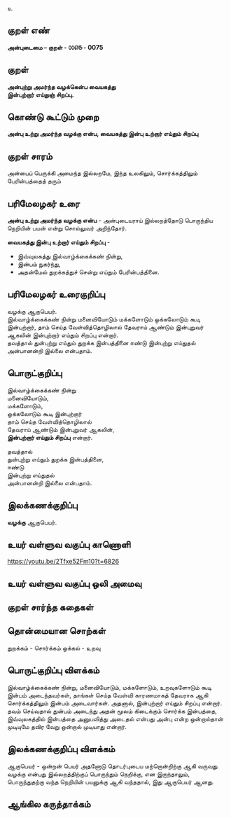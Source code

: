 உ

## குறள் எண் 

**அன்புடைமை – குறள் - ௦௦௭௫ - 0075**  

## குறள் 

**அன்புற்று அமர்ந்த வழக்கென்ப வையகத்து  
இன்புற்றார் எய்துஞ் சிறப்பு.** 

## கொண்டு கூட்டும் முறை

**அன்பு உற்று அமர்ந்த வழக்கு என்ப, வையகத்து இன்பு உற்றார் எய்தும் சிறப்பு** 

## குறள் சாரம் 

அன்பைப் பெருக்கி அமைந்த இல்லறமே, இந்த உலகிலும், சொர்க்கத்திலும் பேரின்பத்தைத் தரும்

## பரிமேலழகர் உரை

**அன்பு உற்று அமர்ந்த வழக்கு என்ப** - அன்புடையராய் இல்லறத்தோடு பொருந்திய நெறியின் பயன் என்று சொல்லுவர் அறிந்தோர்.   

**வையகத்து இன்பு உற்றார் எய்தும் சிறப்பு** -  
* இவ்வுலகத்து இல்வாழ்க்கைக்கண் நின்று,  
* இன்பம் நுகர்ந்து,  
* அதன்மேல் துறக்கத்துச் சென்று எய்தும் பேரின்பத்தினை.   

## பரிமேலழகர் உரைகுறிப்பு   

வழக்கு ஆகுபெயர்.  
இல்வாழ்க்கைக்கண் நின்று மனைவியோடும் மக்களோடும் ஒக்கலோடும் கூடி இன்புற்றார், தாம் செய்த வேள்வித்தொழிலால் தேவராய் ஆண்டும் இன்புறுவர் ஆகலின் இன்புற்றார் எய்தும் சிறப்பு என்றார்.  
தவத்தால் துன்புற்று எய்தும் துறக்க இன்பத்தினை ஈண்டு இன்புற்று எய்துதல் அன்பானன்றி இல்லை என்பதாம்.

## பொருட்குறிப்பு 

இல்வாழ்க்கைக்கண் நின்று  
மனைவியோடும்,  
மக்களோடும்,  
ஒக்கலோடும் கூடி இன்புற்றார்  
தாம் செய்த வேள்வித்தொழிலால்  
தேவராய் ஆண்டும் இன்புறுவர் ஆகலின்,  
**இன்புற்றார் எய்தும் சிறப்பு** என்றார்.   

தவத்தால்  
துன்புற்று எய்தும் துறக்க இன்பத்தினை,  
ஈண்டு  
இன்புற்று எய்துதல்  
அன்பானன்றி இல்லை என்பதாம்.  

## இலக்கணக்குறிப்பு  

**வழக்கு** ஆகுபெயர்.  

## உயர் வள்ளுவ வகுப்பு காணொளி

https://youtu.be/2Tfxe52Fm10?t=6826 

## உயர் வள்ளுவ வகுப்பு ஒலி அமைவு 

 
## குறள் சார்ந்த கதைகள் 


## தொன்மையான சொற்கள்  

துறக்கம் - சொர்க்கம் 
ஒக்கல் - உறவு 

## பொருட்குறிப்பு விளக்கம்

இல்வாழ்க்கைக்கண் நின்று, மனைவியோடும், மக்களோடும், உறவுகளோடும் கூடி இன்பம் அடைந்தவர்கள், தாங்கள் செய்த வேள்வி காரணமாகத் தேவராக ஆகி சொர்க்கத்திலும் இன்பம் அடைவார்கள். அதனால், இன்புற்றார் எய்தும் சிறப்பு என்றார். 
தவம் செய்வதால் துன்பம் அடைந்து அதன் மூலம் கிடைக்கும் சொர்க்க இன்பத்தை, இவ்வுலகத்தில் இன்பத்தை அனுபவித்து அடைதல் என்பது அன்பு என்ற ஒன்றால்தான் முடியுமே தவிர வேறு ஒன்றால் முடியாது என்றார்.

## இலக்கணக்குறிப்பு விளக்கம்

ஆகுபெயர் - ஒன்றன் பெயர் அதனோடு தொடர்புடைய மற்றொன்றிற்கு ஆகி வருவது.
வழக்கு என்பது இல்லறத்திற்குப் பொருந்தும் நெறிக்கு, என இருந்தாலும், பொருந்துதற்கு வந்த நெறியின் பயனுக்கு ஆகி வந்ததால், இது ஆகுபெயர் ஆனது.

## ஆங்கில கருத்தாக்கம் 


